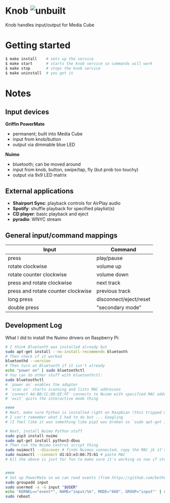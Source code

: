 # Knob ![unbuilt](https://img.shields.io/badge/-unbuilt-red)

Knob handles input/output for Media Cube

# Getting started

```bash
$ make install    # sets up the service
$ make start      # starts the knob service so commands will work
$ make stop       # stops the knob service
$ make uninstall  # you get it
```

# Notes

## Input devices

**Griffin PowerMate**

- permanent; built into Media Cube
- input from knob/button
- output via dimmable blue LED

**Nuimo**

- bluetooth; can be moved around
- input from knob, button, swipe/tap, fly (but prob too touchy)
- output via 9x9 LED matrix

## External applications

- **Shairport Sync**: playback controls for AirPlay audio
- **Spotify**: shuffle playback for specified playlist(s)
- **CD player**: basic playback and eject
- **pyradio**: WNYC stream

## General input/command mappings

| Input                              | Command                |
| ---------------------------------- | ---------------------- |
| press                              | play/pause             |
| rotate clockwise                   | volume up              |
| rotate counter clockwise           | volume down            |
| press and rotate clockwise         | next track             |
| press and rotate counter clockwise | previous track         |
| long press                         | disconnect/eject/reset |
| double press                       | "secondary mode"       |

## Development Log

What I did to install the Nuimo drivers on Raspberry Pi:

```bash
# I think Bluetooth was installed already but
sudo apt-get install --no-install-recommends bluetooth
# Then check if it worked
bluetoothd --version
# Then turn on Bluetooth if it isn't already
echo "power on" | sudo bluetoothctl
# You can do other stuff with bluetoothctl:
sudo bluetoothctl
# `power on` enables the adapter
# `scan on` starts scanning and lists MAC addresses
# `connect AA:BB:CC:DD:EE:FF` connects to Nuimo with specified MAC address
# `exit` quits the interactive mode thing

####
# Next, make sure Python is installed right on Raspbian (this tripped me up)
# I can't remember what I had to do but ... Googling
# (I feel like it was something like pip3 was broken so `sudo apt-get install python3-pip`)

# Next, install Nuimo Python stuff
sudo pip3 install nuimo
sudo apt-get install python3-dbus
# Then run the Nuimo control script thing
sudo nuimoctl --discover # finds Nuimos connected, copy the MAC jk it's d1:b3:e3:66:75:61
sudo nuimoctl --connect d1:b3:e3:66:75:61 # paste MAC
# All the above is just for fun to make sure it's working so now if stuff shows up it's good


####
# Set up PowerMate so we can read events (from https://github.com/bethebunny/powermate#setup)
sudo groupadd input
sudo usermod -a -G input "$USER"
echo 'KERNEL=="event*", NAME="input/%k", MODE="660", GROUP="input"' | sudo tee -a /etc/udev/rules.d/99-input.rules
sudo reboot
```
